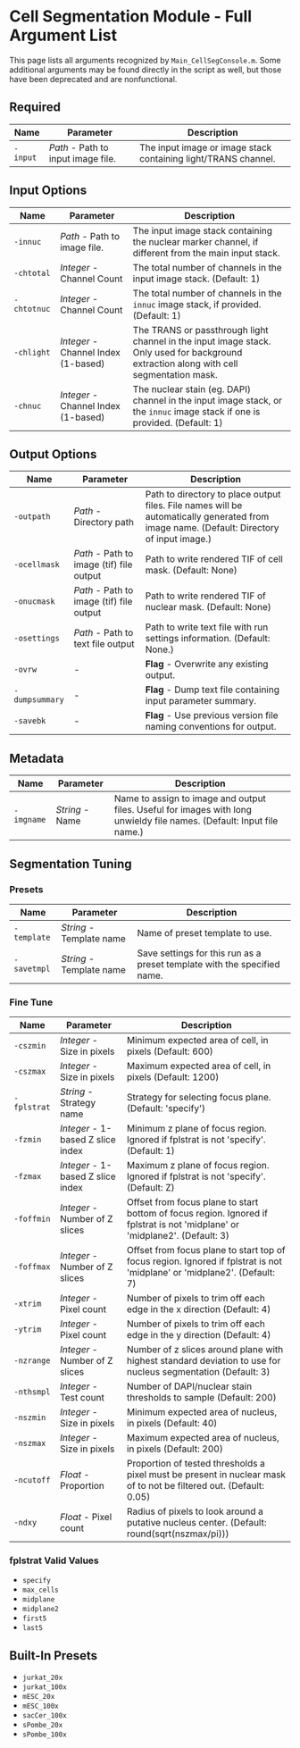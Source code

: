 # Cell Segmentation Module - Full Argument List
This page lists all arguments recognized by `Main_CellSegConsole.m`. Some additional arguments may be found directly in the script as well, but those have been deprecated and are nonfunctional.

## Required

| Name | Parameter | Description |
| ----- | ----- | ----- |
| `-input` | *Path* - Path to input image file.  | The input image or image stack containing light/TRANS channel. |

## Input Options

| Name | Parameter | Description |
| ----- | ----- | ----- |
| `-innuc` | *Path* - Path to image file.  | The input image stack containing the nuclear marker channel, if different from the main input stack. |
| `-chtotal` | *Integer* - Channel Count  | The total number of channels in the input image stack. (Default: 1) |
| `-chtotnuc` | *Integer* - Channel Count  | The total number of channels in the `innuc` image stack, if provided. (Default: 1) |
| `-chlight` | *Integer* - Channel Index (1-based) | The TRANS or passthrough light channel in the input image stack. Only used for background extraction along with cell segmentation mask. |
| `-chnuc` | *Integer* - Channel Index (1-based) | The nuclear stain (eg. DAPI) channel in the input image stack, or the `innuc` image stack if one is provided. (Default: 1) |

## Output Options
| Name | Parameter | Description |
| ----- | ----- | ----- |
| `-outpath` | *Path* - Directory path | Path to directory to place output files. File names will be automatically generated from image name. (Default: Directory of input image.) |
| `-ocellmask` | *Path* - Path to image (tif) file output | Path to write rendered TIF of cell mask. (Default: None) |
| `-onucmask` | *Path* - Path to image (tif) file output | Path to write rendered TIF of nuclear mask. (Default: None) |
| `-osettings` | *Path* - Path to text file output | Path to write text file with run settings information. (Default: None.) |
| `-ovrw` | - | **Flag** - Overwrite any existing output. |
| `-dumpsummary` | - | **Flag** - Dump text file containing input parameter summary. |
| `-savebk` | - | **Flag** - Use previous version file naming conventions for output. |

## Metadata
| Name | Parameter | Description |
| ----- | ----- | ----- |
| `-imgname` | *String* - Name | Name to assign to image and output files. Useful for images with long unwieldy file names. (Default: Input file name.) |

## Segmentation Tuning

### Presets
| Name | Parameter | Description |
| ----- | ----- | ----- |
| `-template` | *String* - Template name | Name of preset template to use. |
| `-savetmpl` | *String* - Template name | Save settings for this run as a preset template with the specified name. |

### Fine Tune
| Name | Parameter | Description |
| ----- | ----- | ----- |
| `-cszmin` | *Integer* - Size in pixels | Minimum expected area of cell, in pixels (Default: 600) |
| `-cszmax` | *Integer* - Size in pixels | Maximum expected area of cell, in pixels (Default: 1200) |
| `-fplstrat` | *String* - Strategy name | Strategy for selecting focus plane. (Default: 'specify') |
| `-fzmin` | *Integer* - 1-based Z slice index| Minimum z plane of focus region. Ignored if fplstrat is not 'specify'. (Default: 1) |
| `-fzmax` | *Integer* - 1-based Z slice index| Maximum z plane of focus region. Ignored if fplstrat is not 'specify'. (Default: Z) |
| `-foffmin` | *Integer* - Number of Z slices | Offset from focus plane to start bottom of focus region. Ignored if fplstrat is not 'midplane' or 'midplane2'. (Default: 3) |
| `-foffmax` | *Integer* - Number of Z slices | Offset from focus plane to start top of focus region. Ignored if fplstrat is not 'midplane' or 'midplane2'. (Default: 7) |
| `-xtrim` | *Integer* - Pixel count | Number of pixels to trim off each edge in the x direction (Default: 4) |
| `-ytrim` | *Integer* - Pixel count | Number of pixels to trim off each edge in the y direction (Default: 4) |
| `-nzrange` | *Integer* - Number of Z slices | Number of z slices around plane with highest standard deviation to use for nucleus segmentation (Default: 3) |
| `-nthsmpl` | *Integer* - Test count | Number of DAPI/nuclear stain thresholds to sample (Default: 200) |
| `-nszmin` | *Integer* - Size in pixels | Minimum expected area of nucleus, in pixels (Default: 40) |
| `-nszmax` | *Integer* - Size in pixels | Maximum expected area of nucleus, in pixels (Default: 200) |
| `-ncutoff` | *Float* - Proportion | Proportion of tested thresholds a pixel must be present in nuclear mask of to not be filtered out. (Default: 0.05) |
| `-ndxy` | *Float* - Pixel count | Radius of pixels to look around a putative nucleus center. (Default: round(sqrt(nszmax/pi))) |

### fplstrat Valid Values
* `specify`
* `max_cells`
* `midplane`
* `midplane2`
* `first5`
* `last5`

## Built-In Presets
* `jurkat_20x`
* `jurkat_100x`
* `mESC_20x`
* `mESC_100x`
* `sacCer_100x`
* `sPombe_20x`
* `sPombe_100x`



